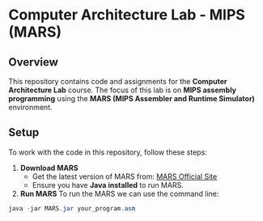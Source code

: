 # Computer Architecture Lab - MIPS (MARS)

## Overview
This repository contains code and assignments for the **Computer Architecture Lab** course. The focus of this lab is on **MIPS assembly programming** using the **MARS (MIPS Assembler and Runtime Simulator)** environment.

## Setup
To work with the code in this repository, follow these steps:

1. **Download MARS**  
   - Get the latest version of MARS from: [MARS Official Site](http://courses.missouristate.edu/KenVollmar/MARS/)
   - Ensure you have **Java installed** to run MARS.
2. **Run MARS**
To run the MARS we can use the command line:
```java
java -jar MARS.jar your_program.asm
```
